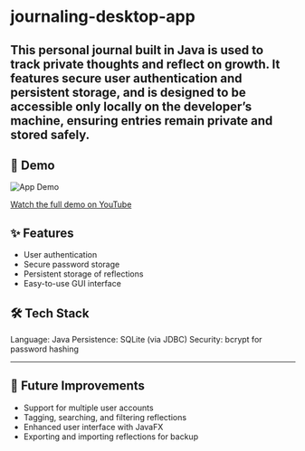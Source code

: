 # journaling-desktop-app
This personal journal built in Java is used to track private thoughts and reflect on growth. 
It features secure user authentication and persistent storage, and is designed to be accessible only locally on the developer’s machine, ensuring entries remain private and stored safely.
---

## 🎥 Demo
![App Demo](assets/demo.gif)

[Watch the full demo on YouTube](https://youtu.be/your-demo-link)

## ✨ Features
- User authentication
- Secure password storage
- Persistent storage of reflections
- Easy-to-use GUI interface

## 🛠️ Tech Stack
Language: Java
Persistence: SQLite (via JDBC)
Security: bcrypt for password hashing

---

## 🔮 Future Improvements
- Support for multiple user accounts
- Tagging, searching, and filtering reflections
- Enhanced user interface with JavaFX
- Exporting and importing reflections for backup

